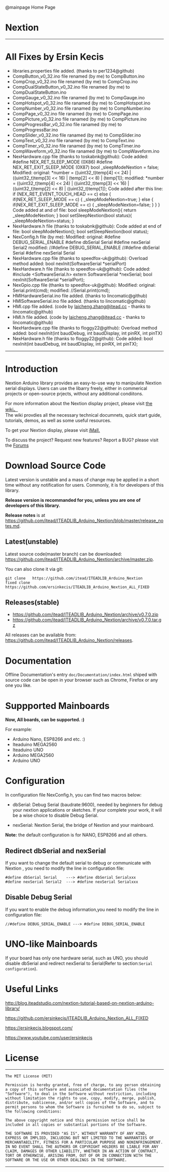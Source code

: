@mainpage Home Page

# Nextion

--------------------------------------------------------------------------------

# All Fixes by Ersin Kecis
* libraries.properties file added. (thanks to per1234@github)
* CompButton_v0_32.ino          file renamed (by me) to CompButton.ino
* CompCrop_v0_32.ino            file renamed (by me) to CompCrop.ino
* CompDualStateButton_v0_32.ino file renamed (by me) to CompDualStateButton.ino
* CompGauge_v0_32.ino           file ranamed (by me) to CompGauge.ino
* CompHotspot_v0_32.ino         file ranamed (by me) to CompHotspot.ino
* CompNumber_v0_32.ino          file ranamed (by me) to CompNumber.ino
* CompPage_v0_32.ino            file ranamed (by me) to CompPage.ino
* CompPicture_v0_32.ino         file ranamed (by me) to CompPicture.ino
* CompProgressBar_v0_32.ino     file ranamed (by me) to CompProgressBar.ino
* CompSlider_v0_32.ino          file ranamed (by me) to CompSlider.ino
* CompText_v0_32.ino            file ranamed (by me) to CompText.ino
* CompTimer_v0_32.ino           file ranamed (by me) to CompTimer.ino
* CompWaveform_v0_32.ino        file ranamed (by me) to CompWaveform.ino
* NexHardware.cpp file (thanks to toskabnk@github):
  Code added:
      #define NEX_RET_SLEEP_MODE                  (0X86)
      #define NEX_RET_EXIT_SLEEP_MODE             (0X87)
      bool _sleepModeNextion = false;
  Modified:
      original:  *number = ((uint32_t)temp[4] << 24) | ((uint32_t)temp[3] << 16) | (temp[2] << 8) | (temp[1]);
      modified:  *number = ((uint32_t)temp[4] << 24) | ((uint32_t)temp[3] << 16) | ((uint32_t)temp[2] << 8) | ((uint32_t)temp[1]);
  Code added after this line: if (NEX_RET_EVENT_TOUCH_HEAD == c)
      else 
      {
          if(NEX_RET_SLEEP_MODE == c)
          {
              _sleepModeNextion=true;
          }
          else
          {
              if(NEX_RET_EXIT_SLEEP_MODE == c)
              {
                  _sleepModeNextion=false;
              }
          }
      }
  Code added at and of file:
      bool sleepModeNextion(){
          return _sleepModeNextion;
      }
      bool setSleepNextion(bool status){
          _sleepModeNextion=status;
      }
* NexHardware.h file (thanks to toskabnk@github):
  Code added at end of file:
      bool sleepModeNextion();
      bool setSleepNextion(bool status);
* NexConfig.h file (by me):
  Modified:
      original: #define DEBUG_SERIAL_ENABLE
                #define dbSerial Serial
                #define nexSerial Serial2
      modified: //#define DEBUG_SERIAL_ENABLE
                //#define dbSerial Serial
                #define nexSerial Serial
* NexHardware.cpp file (thanks to speedfox-uk@github):
  Overload method added: bool nexInit(SoftwareSerial *serialPort)
* NexHardware.h file (thanks to speedfox-uk@github):
  Code added:
      #include <SoftwareSerial.h>
      extern SoftwareSerial *nexSerial;
      bool nexInit(SoftwareSerial *serialPort);
* NexGpio.cpp file (thanks to speedfox-uk@github):
  Modified:
      original: Serial.print(cmd);
      modified: //Serial.print(cmd);
* HMIHardwareSerial.ino file added. (thanks to lincomatic@github)
* HMISoftwareSerial.ino file added. (thanks to lincomatic@github)
* HMI.cpp file added. (code by laicheng.zhang@itead.cc - thanks to lincomatic@github)
* HMI.h file added. (code by laicheng.zhang@itead.cc - thanks to lincomatic@github)
* NexHardware.cpp file (thanks to floggy22@github):
  Overload method added: bool nexInit(int baudDebug, int baudDisplay, int pinRX, int pinTX)
* NexHardware.h file (thanks to floggy22@github):
  Code added:
      bool nexInit(int baudDebug, int baudDisplay, int pinRX, int pinTX);
--------------------------------------------------------------------------------

# Introduction

Nextion Arduino library provides an easy-to-use way to manipulate Nextion serial
displays. Users can use the libarry freely, either in commerical projects or 
open-source prjects,  without any additional condiitons. 

For more information about the Nextion display project, please visit 
[the wiki。](http://wiki.iteadstudio.com/Nextion_HMI_Solution)  
The wiki provdies all the necessary technical documnets, quick start guide, 
tutorials, demos, as well as some useful resources.

To get your Nextion display, please visit 
[iMall.](http://imall.itead.cc/display/nextion.html)

To discuss the project?  Request new features?  Report a BUG? please visit the 
[Forums](http://support.iteadstudio.com/discussions/1000058038)

# Download Source Code 

Latest version is unstable and a mass of change may be applied in a short time 
without any notification for users. Commonly, it is for developers of this 
library. 

**Release version is recommanded for you, unless you are one of developers of this 
library.**

**Release notes** is at
<https://github.com/itead/ITEADLIB_Arduino_Nextion/blob/master/release_notes.md>.

## Latest(unstable)

Latest source code(master branch) can be downloaded:
  <https://github.com/itead/ITEADLIB_Arduino_Nextion/archive/master.zip>. 

You can also clone it via git:

    git clone   https://github.com/itead/ITEADLIB_Arduino_Nextion
    fixed clone https://github.com/ersinkecis/ITEADLIB_Arduino_Nextion_ALL_FIXED

## Releases(stable)

  - https://github.com/itead/ITEADLIB_Arduino_Nextion/archive/v0.7.0.zip
  - https://github.com/itead/ITEADLIB_Arduino_Nextion/archive/v0.7.0.tar.gz

All releases can be available from:
<https://github.com/itead/ITEADLIB_Arduino_Nextion/releases>.

# Documentation

Offline Documentation's entry `doc/Documentation/index.html` shiped with source code
can be open in your browser such as Chrome, Firefox or any one you like. 

# Suppported Mainboards

**Now, All boards, can be supported. :)**

For example:

  - Arduino Nano, ESP8266 and etc. :)
  - Iteaduino MEGA2560
  - Iteaduino UNO
  - Arduino MEGA2560
  - Arduino UNO

# Configuration

In configuration file NexConfig.h, you can find two macros below:

  - dbSerial: Debug Serial (baudrate:9600), needed by beginners for debug your 
    nextion applications or sketches. If your complete your work, it will be a 
    wise choice to disable Debug Serial.

  - nexSerial: Nextion Serial, the bridge of Nextion and your mainboard.

**Note:** the default configuration is for NANO, ESP8266 and all others.

## Redirect dbSerial and nexSerial

If you want to change the default serial to debug or communicate with Nextion ,
you need to modify the line in configuration file:

	#define dbSerial Serial    ---> #define dbSerial Serialxxx
    #define nexSerial Serial2  ---> #define nexSerial Serialxxx

## Disable Debug Serial

If you want to enable the debug information,you need to modify the line in 
configuration file:

    //#define DEBUG_SERIAL_ENABLE ---> #define DEBUG_SERIAL_ENABLE

# UNO-like Mainboards

If your board has only one hardware serial, such as UNO, you should disable 
dbSerial and redirect nexSerial to Serial(Refer to section:`Serial configuration`). 

# Useful Links

<http://blog.iteadstudio.com/nextion-tutorial-based-on-nextion-arduino-library/>

<https://github.com/ersinkecis/ITEADLIB_Arduino_Nextion_ALL_FIXED>

<https://ersinkecis.blogspot.com/>

<https://www.youtube.com/user/ersinkecis>

# License

-------------------------------------------------------------------------------


    The MIT License (MIT) 

    Permission is hereby granted, free of charge, to any person obtaining a copy of this software and associated documentation files (the "Software"), to deal in the Software without restriction, including without limitation the rights to use, copy, modify, merge, publish, distribute, sublicense, and/or sell copies of the Software, and to permit persons to whom the Software is furnished to do so, subject to the following conditions: 
    
    The above copyright notice and this permission notice shall be included in all copies or substantial portions of the Software.
    
    THE SOFTWARE IS PROVIDED "AS IS", WITHOUT WARRANTY OF ANY KIND, EXPRESS OR IMPLIED, INCLUDING BUT NOT LIMITED TO THE WARRANTIES OF MERCHANTABILITY, FITNESS FOR A PARTICULAR PURPOSE AND NONINFRINGEMENT. IN NO EVENT SHALL THE AUTHORS OR COPYRIGHT HOLDERS BE LIABLE FOR ANY CLAIM, DAMAGES OR OTHER LIABILITY, WHETHER IN AN ACTION OF CONTRACT, TORT OR OTHERWISE, ARISING FROM, OUT OF OR IN CONNECTION WITH THE SOFTWARE OR THE USE OR OTHER DEALINGS IN THE SOFTWARE.


-------------------------------------------------------------------------------
